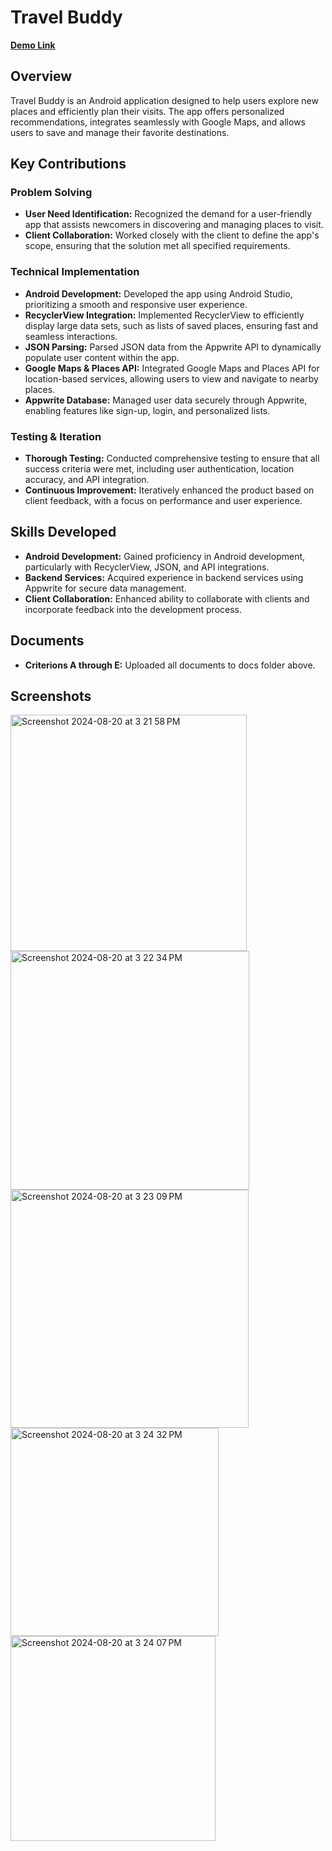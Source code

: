 # Travel Buddy

[**Demo Link**](https://drive.google.com/file/d/1ldB_73UGCHlmKnRBEEyY7yQgRVem_mmq/view)

## Overview
Travel Buddy is an Android application designed to help users explore new places and efficiently plan their visits. The app offers personalized recommendations, integrates seamlessly with Google Maps, and allows users to save and manage their favorite destinations.

## Key Contributions

### Problem Solving
- **User Need Identification:** Recognized the demand for a user-friendly app that assists newcomers in discovering and managing places to visit.
- **Client Collaboration:** Worked closely with the client to define the app's scope, ensuring that the solution met all specified requirements.

### Technical Implementation
- **Android Development:** Developed the app using Android Studio, prioritizing a smooth and responsive user experience.
- **RecyclerView Integration:** Implemented RecyclerView to efficiently display large data sets, such as lists of saved places, ensuring fast and seamless interactions.
- **JSON Parsing:** Parsed JSON data from the Appwrite API to dynamically populate user content within the app.
- **Google Maps & Places API:** Integrated Google Maps and Places API for location-based services, allowing users to view and navigate to nearby places.
- **Appwrite Database:** Managed user data securely through Appwrite, enabling features like sign-up, login, and personalized lists.

### Testing & Iteration
- **Thorough Testing:** Conducted comprehensive testing to ensure that all success criteria were met, including user authentication, location accuracy, and API integration.
- **Continuous Improvement:** Iteratively enhanced the product based on client feedback, with a focus on performance and user experience.

## Skills Developed
- **Android Development:** Gained proficiency in Android development, particularly with RecyclerView, JSON, and API integrations.
- **Backend Services:** Acquired experience in backend services using Appwrite for secure data management.
- **Client Collaboration:** Enhanced ability to collaborate with clients and incorporate feedback into the development process.

## Documents
- **Criterions A through E:** Uploaded all documents to docs folder above.

## Screenshots

<img width="378" alt="Screenshot 2024-08-20 at 3 21 58 PM" src="https://github.com/user-attachments/assets/06e62796-7028-4d69-9815-71d877ae75fd">
<img width="382" alt="Screenshot 2024-08-20 at 3 22 34 PM" src="https://github.com/user-attachments/assets/e7271ac5-4425-42c1-952d-46a3247757e9"><img width="381" alt="Screenshot 2024-08-20 at 3 23 09 PM" src="https://github.com/user-attachments/assets/a012da89-8b76-45d1-a039-fd53d77a65a2">
<img width="333" alt="Screenshot 2024-08-20 at 3 24 32 PM" src="https://github.com/user-attachments/assets/9fdec6bf-6e67-4bd3-8e9e-fcbfc0395bc9">
<img width="328" alt="Screenshot 2024-08-20 at 3 24 07 PM" src="https://github.com/user-attachments/assets/099bb6cd-7859-48d0-9d3a-43f7c80f8ed8">






